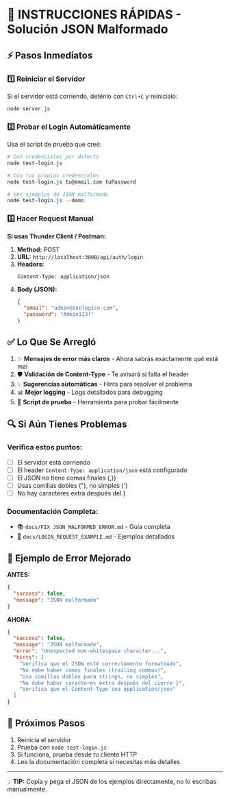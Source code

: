 # 🚀 INSTRUCCIONES RÁPIDAS - Solución JSON Malformado

## ⚡ Pasos Inmediatos

### 1️⃣ Reiniciar el Servidor

Si el servidor está corriendo, deténlo con `Ctrl+C` y reinícialo:

```powershell
node server.js
```

### 2️⃣ Probar el Login Automáticamente

Usa el script de prueba que creé:

```powershell
# Con credenciales por defecto
node test-login.js

# Con tus propias credenciales
node test-login.js tu@email.com tuPassword

# Ver ejemplos de JSON malformado
node test-login.js --demo
```

### 3️⃣ Hacer Request Manual

**Si usas Thunder Client / Postman:**

1. **Method:** POST
2. **URL:** `http://localhost:3000/api/auth/login`
3. **Headers:**
   ```
   Content-Type: application/json
   ```
4. **Body (JSON):**
   ```json
   {
     "email": "admin@zoologico.com",
     "password": "Admin123!"
   }
   ```

## ✅ Lo Que Se Arregló

1. ✨ **Mensajes de error más claros** - Ahora sabrás exactamente qué está mal
2. 🛡️ **Validación de Content-Type** - Te avisará si falta el header
3. 💡 **Sugerencias automáticas** - Hints para resolver el problema
4. 📊 **Mejor logging** - Logs detallados para debugging
5. 🧪 **Script de prueba** - Herramienta para probar fácilmente

## 🔍 Si Aún Tienes Problemas

### Verifica estos puntos:

- [ ] El servidor está corriendo
- [ ] El header `Content-Type: application/json` está configurado
- [ ] El JSON no tiene comas finales (,})
- [ ] Usas comillas dobles ("), no simples (')
- [ ] No hay caracteres extra después del }

### Documentación Completa:

- 📚 `docs/FIX_JSON_MALFORMED_ERROR.md` - Guía completa
- 📝 `docs/LOGIN_REQUEST_EXAMPLE.md` - Ejemplos detallados

## 💬 Ejemplo de Error Mejorado

**ANTES:**
```json
{
  "success": false,
  "message": "JSON malformado"
}
```

**AHORA:**
```json
{
  "success": false,
  "message": "JSON malformado",
  "error": "Unexpected non-whitespace character...",
  "hints": [
    "Verifica que el JSON esté correctamente formateado",
    "No debe haber comas finales (trailing commas)",
    "Usa comillas dobles para strings, no simples",
    "No debe haber caracteres extra después del cierre }",
    "Verifica que el Content-Type sea application/json"
  ]
}
```

## 🎯 Próximos Pasos

1. Reinicia el servidor
2. Prueba con `node test-login.js`
3. Si funciona, prueba desde tu cliente HTTP
4. Lee la documentación completa si necesitas más detalles

---

💡 **TIP:** Copia y pega el JSON de los ejemplos directamente, no lo escribas manualmente.
